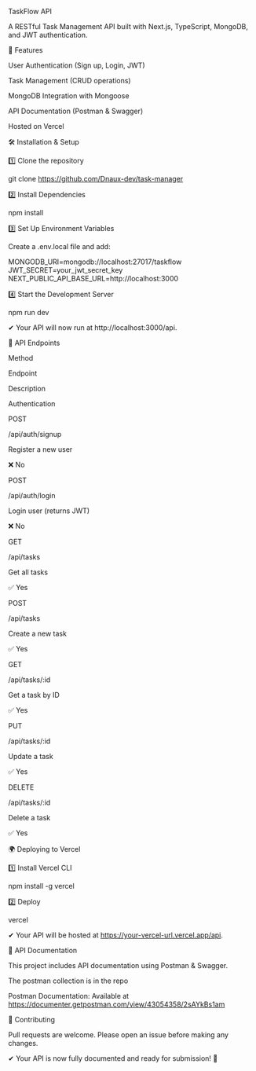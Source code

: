 TaskFlow API

A RESTful Task Management API built with Next.js, TypeScript, MongoDB, and JWT authentication.

🚀 Features

User Authentication (Sign up, Login, JWT)

Task Management (CRUD operations)

MongoDB Integration with Mongoose

API Documentation (Postman & Swagger)

Hosted on Vercel

🛠️ Installation & Setup

1️⃣ Clone the repository

git clone https://github.com/Dnaux-dev/task-manager

2️⃣ Install Dependencies

npm install

3️⃣ Set Up Environment Variables

Create a .env.local file and add:

MONGODB_URI=mongodb://localhost:27017/taskflow
JWT_SECRET=your_jwt_secret_key
NEXT_PUBLIC_API_BASE_URL=http://localhost:3000

4️⃣ Start the Development Server

npm run dev

✔ Your API will now run at http://localhost:3000/api.

📌 API Endpoints

Method

Endpoint

Description

Authentication

POST

/api/auth/signup

Register a new user

❌ No

POST

/api/auth/login

Login user (returns JWT)

❌ No

GET

/api/tasks

Get all tasks

✅ Yes

POST

/api/tasks

Create a new task

✅ Yes

GET

/api/tasks/:id

Get a task by ID

✅ Yes

PUT

/api/tasks/:id

Update a task

✅ Yes

DELETE

/api/tasks/:id

Delete a task

✅ Yes

🌍 Deploying to Vercel

1️⃣ Install Vercel CLI

npm install -g vercel

2️⃣ Deploy

vercel

✔ Your API will be hosted at https://your-vercel-url.vercel.app/api.

📜 API Documentation

This project includes API documentation using Postman & Swagger.

The postman collection is in the repo

Postman Documentation: Available at https://documenter.getpostman.com/view/43054358/2sAYkBs1am

🤝 Contributing

Pull requests are welcome. Please open an issue before making any changes.

✔ Your API is now fully documented and ready for submission! 🚀

